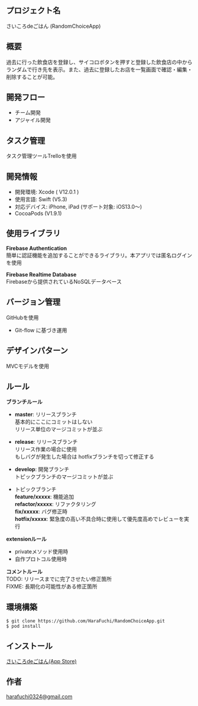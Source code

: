 ## プロジェクト名
さいころdeごはん (RandomChoiceApp)

## 概要
過去に行った飲食店を登録し、サイコロボタンを押すと登録した飲食店の中からランダムで行き先を表示。また、過去に登録したお店を一覧画面で確認・編集・削除することが可能。

## 開発フロー
- チーム開発
- アジャイル開発

## タスク管理
タスク管理ツールTrelloを使用

## 開発情報
- 開発環境: Xcode ( V12.0.1 )
- 使用言語: Swift (V5.3)
- 対応デバイス: iPhone, iPad (サポート対象: iOS13.0〜)
- CocoaPods (V1.9.1)

## 使用ライブラリ

**Firebase Authentication**  
簡単に認証機能を追加することができるライブラリ。本アプリでは匿名ログインを使用

**Firebase Realtime Database**  
Firebaseから提供されているNoSQLデータベース

## バージョン管理
GitHubを使用
- Git-flow に基づき運用

## デザインパターン
MVCモデルを使用

## ルール
**ブランチルール**  
- **master**: リリースブランチ  
基本的にここにコミットはしない  
リリース単位のマージコミットが並ぶ

- **release**: リリースブランチ  
リリース作業の場合に使用  
もしバグが発生した場合は hotfixブランチを切って修正する

- **develop**: 開発ブランチ  
トピックブランチのマージコミットが並ぶ

- トピックブランチ  
**feature/xxxxx**: 機能追加  
**refactor/xxxxx**: リファクタリング  
**fix/xxxxx**: バグ修正時  
**hotfix/xxxxx**: 緊急度の高い不具合時に使用して優先度高めでレビューを実行  

**extensionルール**  
- privateメソッド使用時
- 自作プロトコル使用時

**コメントルール**  
TODO: リリースまでに完了させたい修正箇所  
FIXME: 長期化の可能性がある修正箇所  

## 環境構築
`$ git clone https://github.com/HaraFuchi/RandomChoiceApp.git`  
`$ pod install`  

## インストール
[さいころdeごはん(App Store)](https://apps.apple.com/jp/app/%E3%81%95%E3%81%84%E3%81%93%E3%82%8Dde%E3%81%94%E3%81%AF%E3%82%93/id1528912786)

## 作者
harafuchi0324@gmail.com  
